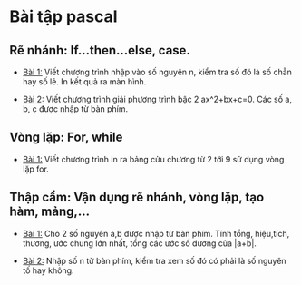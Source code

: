 # Bài tập pascal

## Rẽ nhánh: If...then...else, case. 

- [Bài 1:](https://github.com/yeuxacucodon/bai-tap-pascal/blob/main/R%E1%BA%BD%20nh%C3%A1nh/1.pas) Viết chương trình nhập vào số nguyên n, kiểm tra số đó là số chẵn hay số lẻ. In kết quả ra màn hình.

- [Bài 2:](https://github.com/yeuxacucodon/bai-tap-pascal/blob/main/R%E1%BA%BD%20nh%C3%A1nh/2.pas) Viết chương trình giải phương trình bậc 2 ax^2+bx+c=0. Các số a, b, c được nhập từ bàn phím.

## Vòng lặp: For, while

- [Bài 1:](https://github.com/yeuxacucodon/bai-tap-pascal/blob/main/V%C3%B2ng%20l%E1%BA%B7p/1.pas) Viết chương trình in ra bảng cửu chương từ 2 tới 9 sử dụng vòng lặp for.

## Thập cẩm: Vận dụng rẽ nhánh, vòng lặp, tạo hàm, mảng,...

- [Bài 1:](https://github.com/yeuxacucodon/bai-tap-pascal/blob/main/Th%E1%BA%ADp%20c%E1%BA%A9m/1.pas) Cho 2 số nguyên a,b được nhập từ bàn phím. Tính tổng, hiệu,tích, thương, ước chung lớn nhất, tổng các ước số dương của |a+b|.

- [Bài 2:](https://github.com/yeuxacucodon/bai-tap-pascal/blob/main/Th%E1%BA%ADp%20c%E1%BA%A9m/2.pas) Nhập số n từ bàn phím, kiểm tra xem số đó có phải là số nguyên tố hay không.
